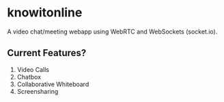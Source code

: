 # knowitonline
A video chat/meeting webapp using WebRTC and WebSockets (socket.io).

## Current Features?

1. Video Calls
2. Chatbox
3. Collaborative Whiteboard
4. Screensharing
 
 

